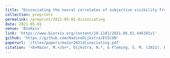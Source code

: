 ```yaml
---
title: "Dissociating the neural correlates of subjective visibility from those of decision confidence"
collection: preprints
permalink: /preprint/2021-05-01-dissociating
date: 2021-05-01
venue: 'BioRxiv'
link: 'https://www.biorxiv.org/content/10.1101/2021.06.01.446101v1'
github: 'https://github.com/NadineDijkstra/EVICON'
paperurl: '/files/papers/mazor2021dissociating.pdf'
citation: '<b>Mazor, M.</b>*, Dijkstra, N.*, & Fleming, S. M. (2021). Dissociating the neural correlates of subjective visibility from those of decision confidence. <i>bioRxiv</i>.'
---
```

